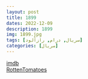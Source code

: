 ```yaml
---
layout: post
title: 1899
dates: 2022-12-09
description: 1899
img: 1899.jpg
tags: [سریال, درام, رازآلود]
categories: [سریال]
---
```


[imdb](https://www.imdb.com/title/tt9319668/)  
[RottenTomatoes](https://www.rottentomatoes.com/tv/1899)